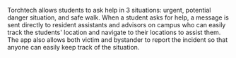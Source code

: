 
Torchtech allows students to ask help in 3 situations: urgent, potential danger situation, and safe walk. When a student asks for help, a message is sent directly to resident assistants and advisors on campus who can easily track the students' location and navigate to their locations to assist them. The app also allows both victim and bystander to report the incident so that anyone can easily keep track of the situation.